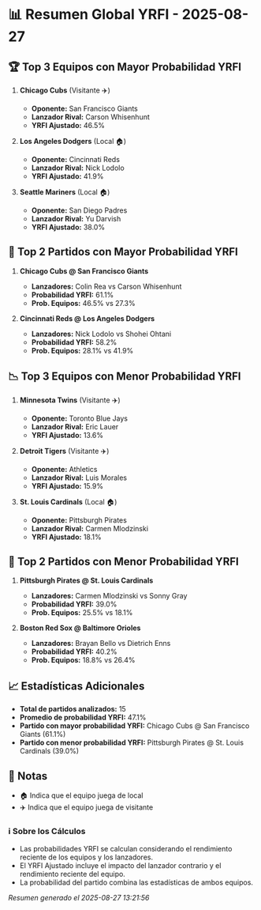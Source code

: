 # 📊 Resumen Global YRFI - 2025-08-27

## 🏆 Top 3 Equipos con Mayor Probabilidad YRFI

1. **Chicago Cubs** (Visitante ✈️)
   - **Oponente:** San Francisco Giants
   - **Lanzador Rival:** Carson Whisenhunt
   - **YRFI Ajustado:** 46.5%

2. **Los Angeles Dodgers** (Local 🏠)
   - **Oponente:** Cincinnati Reds
   - **Lanzador Rival:** Nick Lodolo
   - **YRFI Ajustado:** 41.9%

3. **Seattle Mariners** (Local 🏠)
   - **Oponente:** San Diego Padres
   - **Lanzador Rival:** Yu Darvish
   - **YRFI Ajustado:** 38.0%

## 🎯 Top 2 Partidos con Mayor Probabilidad YRFI

1. **Chicago Cubs @ San Francisco Giants**
   - **Lanzadores:** Colin Rea vs Carson Whisenhunt
   - **Probabilidad YRFI:** 61.1%
   - **Prob. Equipos:** 46.5% vs 27.3%

2. **Cincinnati Reds @ Los Angeles Dodgers**
   - **Lanzadores:** Nick Lodolo vs Shohei Ohtani
   - **Probabilidad YRFI:** 58.2%
   - **Prob. Equipos:** 28.1% vs 41.9%

## 📉 Top 3 Equipos con Menor Probabilidad YRFI

1. **Minnesota Twins** (Visitante ✈️)
   - **Oponente:** Toronto Blue Jays
   - **Lanzador Rival:** Eric Lauer
   - **YRFI Ajustado:** 13.6%

2. **Detroit Tigers** (Visitante ✈️)
   - **Oponente:** Athletics
   - **Lanzador Rival:** Luis Morales
   - **YRFI Ajustado:** 15.9%

3. **St. Louis Cardinals** (Local 🏠)
   - **Oponente:** Pittsburgh Pirates
   - **Lanzador Rival:** Carmen Mlodzinski
   - **YRFI Ajustado:** 18.1%

## 🛑 Top 2 Partidos con Menor Probabilidad YRFI

1. **Pittsburgh Pirates @ St. Louis Cardinals**
   - **Lanzadores:** Carmen Mlodzinski vs Sonny Gray
   - **Probabilidad YRFI:** 39.0%
   - **Prob. Equipos:** 25.5% vs 18.1%

2. **Boston Red Sox @ Baltimore Orioles**
   - **Lanzadores:** Brayan Bello vs Dietrich Enns
   - **Probabilidad YRFI:** 40.2%
   - **Prob. Equipos:** 18.8% vs 26.4%

## 📈 Estadísticas Adicionales

- **Total de partidos analizados:** 15
- **Promedio de probabilidad YRFI:** 47.1%
- **Partido con mayor probabilidad YRFI:** Chicago Cubs @ San Francisco Giants (61.1%)
- **Partido con menor probabilidad YRFI:** Pittsburgh Pirates @ St. Louis Cardinals (39.0%)

## 📝 Notas

- 🏠 Indica que el equipo juega de local
- ✈️ Indica que el equipo juega de visitante

### ℹ️ Sobre los Cálculos
- Las probabilidades YRFI se calculan considerando el rendimiento reciente de los equipos y los lanzadores.
- El YRFI Ajustado incluye el impacto del lanzador contrario y el rendimiento reciente del equipo.
- La probabilidad del partido combina las estadísticas de ambos equipos.

*Resumen generado el 2025-08-27 13:21:56*